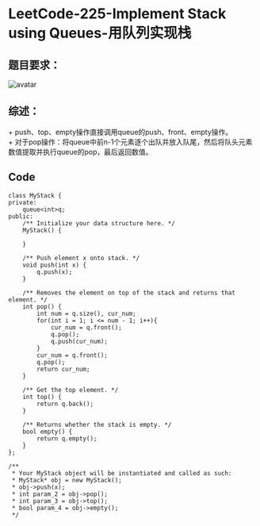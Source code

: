 # LeetCode-225-Implement Stack using Queues-用队列实现栈

## 题目要求：
![avatar](https://github.com/JakeChanFangZiyuan20/MyLeetCode/blob/master/%E6%A0%88/img/225.png)

## 综述：  
\+ push、top、empty操作直接调用queue的push、front、empty操作。  
\+ 对于pop操作：将queue中前n-1个元素逐个出队并放入队尾，然后将队头元素数值提取并执行queue的pop，最后返回数值。  

## Code
```
class MyStack {
private:
    queue<int>q;
public:
    /** Initialize your data structure here. */
    MyStack() {
        
    }
    
    /** Push element x onto stack. */
    void push(int x) {
        q.push(x);
    }
    
    /** Removes the element on top of the stack and returns that element. */
    int pop() {
        int num = q.size(), cur_num;
        for(int i = 1; i <= num - 1; i++){
            cur_num = q.front();
            q.pop();
            q.push(cur_num);
        }
        cur_num = q.front();
        q.pop();
        return cur_num;
    }
    
    /** Get the top element. */
    int top() {
        return q.back();
    }
    
    /** Returns whether the stack is empty. */
    bool empty() {
        return q.empty();
    }
};

/**
 * Your MyStack object will be instantiated and called as such:
 * MyStack* obj = new MyStack();
 * obj->push(x);
 * int param_2 = obj->pop();
 * int param_3 = obj->top();
 * bool param_4 = obj->empty();
 */
```


